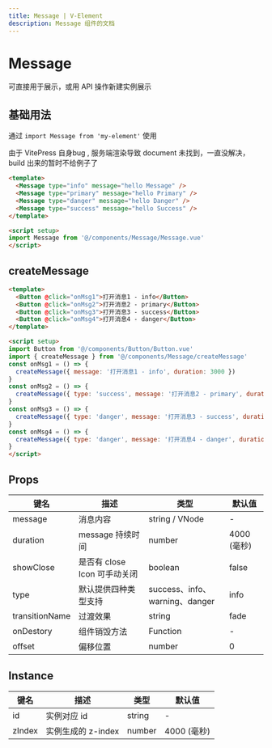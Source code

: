 ```yaml
---
title: Message | V-Element
description: Message 组件的文档
---
```


# Message

可直接用于展示，或用 API 操作新建实例展示

## 基础用法

通过 `import Message from 'my-element'` 使用

<!-- <preview path="../demo/Message/Basic.vue" title="基础用法" description="Message 组件的基础用法"></preview> -->
由于 VitePress 自身bug , 服务端渲染导致 document 未找到，一直没解决，build 出来的暂时不给例子了


```html
<template>
  <Message type="info" message="hello Message" />
  <Message type="primary" message="hello Primary" />
  <Message type="danger" message="hello Danger" />
  <Message type="success" message="hello Success" />
</template>

<script setup>
import Message from '@/components/Message/Message.vue'
</script>
```

## createMessage

<!-- <preview path="../demo/Message/Basic2.vue" title="createMessage" description="通过`createMessage`来创建实例"></preview> -->

```html
<template>
  <Button @click="onMsg1">打开消息1 - info</Button>
  <Button @click="onMsg2">打开消息2 - primary</Button>
  <Button @click="onMsg3">打开消息3 - success</Button>
  <Button @click="onMsg4">打开消息4 - danger</Button>
</template>

<script setup>
import Button from '@/components/Button/Button.vue'
import { createMessage } from '@/components/Message/createMessage'
const onMsg1 = () => {
  createMessage({ message: '打开消息1 - info', duration: 3000 })
}
const onMsg2 = () => {
  createMessage({ type: 'success', message: '打开消息2 - primary', duration: 0, showClose: true })
}
const onMsg3 = () => {
  createMessage({ type: 'danger', message: '打开消息3 - success', duration: 0, showClose: true })
}
const onMsg4 = () => {
  createMessage({ type: 'danger', message: '打开消息4 - danger', duration: 0, showClose: true })
}
</script>

```

## Props

| 键名           | 描述                         | 类型                           | 默认值      |
| -------------- | ---------------------------- | ------------------------------ | ----------- |
| message        | 消息内容                     | string / VNode                 | -           |
| duration       | message 持续时间             | number                         | 4000 (毫秒) |
| showClose      | 是否有 close Icon 可手动关闭 | boolean                        | false       |
| type           | 默认提供四种类型支持         | success、info、warning、danger | info        |
| transitionName | 过渡效果                     | string                         | fade        |
| onDestory      | 组件销毁方法                 | Function                       | -           |
| offset         | 偏移位置                     | number                         | 0           |

## Instance

| 键名   | 描述               | 类型   | 默认值      |
| ------ | ------------------ | ------ | ----------- |
| id     | 实例对应 id        | string | -           |
| zIndex | 实例生成的 z-index | number | 4000 (毫秒) |